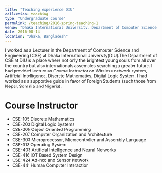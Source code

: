 ```yaml
---
title: "Teaching experience DIU"
collection: teaching
type: "Undergraduate course"
permalink: /teaching/2016-spring-teaching-1
venue: "Dhaka International University, Department of Computer Science and Engineering (CSE)"
date: 2016-08-14
location: "Dhaka, Bangladesh"
---
```


I worked as a Lecturer in the Department of Computer Science and Engineering (CSE) at Dhaka International University(DIU).The Department of CSE at DIU is a place where not only the brightest young souls from all over the country but also internationals assembles searching a greater future. I had provided lecture as Course Instructor on Wireless network system, Artificial Intelligence, Discrete Mathematics, Digital Logic System. I had worked as a supportive guide in favor of Foreign Students (such those from Nepal, Somalia and Nigeria).

Course Instructor
======
* CSE-105 Discrete Mathematics
* CSE-203 Digital Logic Systems
* CSE-205 Object Oriented Programming
* CSE-207 Computer Organization and Architecture
* CSE-303 Microprocessor, Microcontroller and Assembly Language
* CSE-313 Operating System
* CSE-403 Artificial Intelligence and Neural Networks
* CSE-416 IOT Based System Design
* CSE-424 Ad-hoc and Sensor Network
* CSE-441 Human Computer Interaction

